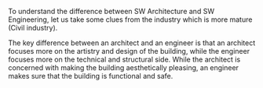 To understand the difference between SW Architecture and SW Engineering, let us take some clues from the industry which is more mature (Civil industry).

The key difference between an architect and an engineer is that an architect focuses more on the artistry and design of the building, while the engineer focuses more on the technical and structural side. While the architect is concerned with making the building aesthetically pleasing, an engineer makes sure that the building is functional and safe.
